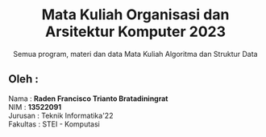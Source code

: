 <div align="center">
<h1>Mata Kuliah Organisasi dan Arsitektur Komputer 2023</h1>
Semua program, materi dan data Mata Kuliah Algoritma dan Struktur Data   
</div> 

## Oleh : 
Nama : **Raden Francisco Trianto Bratadiningrat**  
NIM : **13522091**   
Jurusan : Teknik Informatika'22  
Fakultas : STEI - Komputasi  
